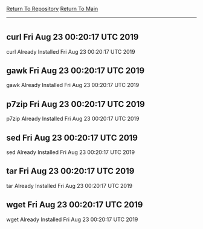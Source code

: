[Return To Repository](https://github.com/deathbybandaid/piholeparser/)
[Return To Main](https://github.com/deathbybandaid/piholeparser/blob/master/RecentRunLogs/Mainlog.md)
____________________________________
# 
## curl Fri Aug 23 00:20:17 UTC 2019
curl Already Installed Fri Aug 23 00:20:17 UTC 2019
## gawk Fri Aug 23 00:20:17 UTC 2019
gawk Already Installed Fri Aug 23 00:20:17 UTC 2019
## p7zip Fri Aug 23 00:20:17 UTC 2019
p7zip Already Installed Fri Aug 23 00:20:17 UTC 2019
## sed Fri Aug 23 00:20:17 UTC 2019
sed Already Installed Fri Aug 23 00:20:17 UTC 2019
## tar Fri Aug 23 00:20:17 UTC 2019
tar Already Installed Fri Aug 23 00:20:17 UTC 2019
## wget Fri Aug 23 00:20:17 UTC 2019
wget Already Installed Fri Aug 23 00:20:17 UTC 2019
